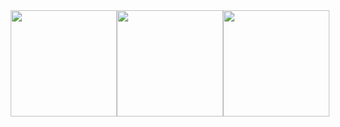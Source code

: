 <div style="display: flex; flex-direction: row; justify-content: center">
  <a>
    <img style="height: 170px;" src="https://github-readme-stats.vercel.app/api?username=cmalagacode&show_icons=true&theme=tokyonight&rank_icon=github&hide_title=true" />
  </a>
  <a>
    <img style="height: 170px;"  src="https://github-readme-stats.vercel.app/api/top-langs/?username=cmalagacode&theme=tokyonight&hide_title=true&langs_count=7" />
  </a>
  <a>
    <img style="height: 170px;"  src="https://github-readme-stats.vercel.app/api/top-langs/?username=cmalagacode&theme=tokyonight&hide_title=true&stats_format=bytes&langs_count=7" />
  </a>
</div>

